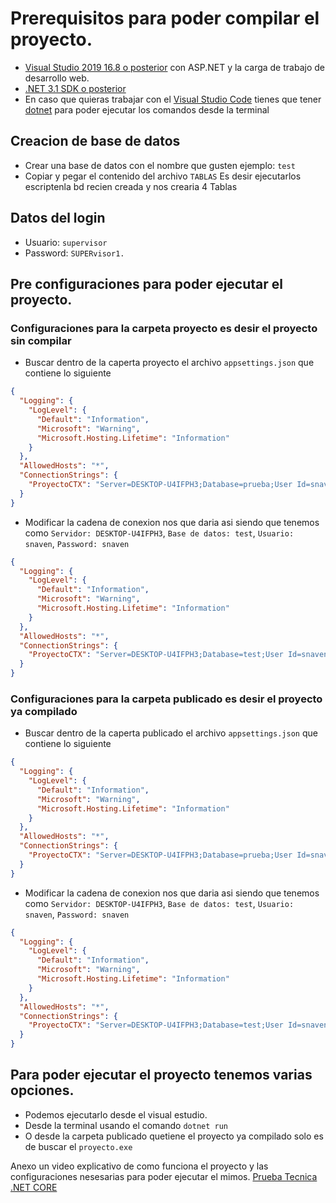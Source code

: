 # Prerequisitos para poder compilar el proyecto.
+ [Visual Studio 2019 16.8 o posterior](https://visualstudio.microsoft.com/es/downloads/?utm_medium=microsoft&utm_source=docs.microsoft.com&utm_campaign=inline+link&utm_content=download+vs2019) con ASP.NET y la carga de trabajo de desarrollo web.
+ [.NET 3.1 SDK o posterior](https://dotnet.microsoft.com/download/dotnet/3.1)
+ En caso que quieras trabajar con el [Visual Studio Code](https://code.visualstudio.com/download) tienes que tener [dotnet](https://dotnet.microsoft.com/download/dotnet/3.1) para poder ejecutar los comandos desde la terminal

##  Creacion de base de datos
+ Crear una base de datos con el nombre que gusten ejemplo: ``test``
+ Copiar y pegar el contenido del archivo ``TABLAS`` Es desir ejecutarlos escriptenla bd recien creada y nos crearia 4 Tablas
## Datos del login
+ Usuario: ``supervisor``
+ Password: ``SUPERvisor1.``
##  Pre configuraciones para poder ejecutar el proyecto.

### Configuraciones para la carpeta proyecto es desir el proyecto sin compilar
+ Buscar dentro de la caperta proyecto el archivo ``appsettings.json`` que contiene lo siguiente
```JSON
{
  "Logging": {
    "LogLevel": {
      "Default": "Information",
      "Microsoft": "Warning",
      "Microsoft.Hosting.Lifetime": "Information"
    }
  },
  "AllowedHosts": "*",
  "ConnectionStrings": {
    "ProyectoCTX": "Server=DESKTOP-U4IFPH3;Database=prueba;User Id=snaven;Password=snaven"
  }
}
```
+ Modificar la cadena de conexion nos que daria asi siendo que tenemos como ``Servidor: DESKTOP-U4IFPH3``, ``Base de datos: test``, ``Usuario: snaven``, ``Password: snaven``
```JSON
{
  "Logging": {
    "LogLevel": {
      "Default": "Information",
      "Microsoft": "Warning",
      "Microsoft.Hosting.Lifetime": "Information"
    }
  },
  "AllowedHosts": "*",
  "ConnectionStrings": {
    "ProyectoCTX": "Server=DESKTOP-U4IFPH3;Database=test;User Id=snaven;Password=snaven"
  }
}
```
### Configuraciones para la carpeta publicado es desir el proyecto ya compilado
+ Buscar dentro de la caperta publicado el archivo ``appsettings.json`` que contiene lo siguiente
```JSON
{
  "Logging": {
    "LogLevel": {
      "Default": "Information",
      "Microsoft": "Warning",
      "Microsoft.Hosting.Lifetime": "Information"
    }
  },
  "AllowedHosts": "*",
  "ConnectionStrings": {
    "ProyectoCTX": "Server=DESKTOP-U4IFPH3;Database=prueba;User Id=snaven;Password=snaven"
  }
}
```
+ Modificar la cadena de conexion nos que daria asi siendo que tenemos como ``Servidor: DESKTOP-U4IFPH3``, ``Base de datos: test``, ``Usuario: snaven``, ``Password: snaven``
```JSON
{
  "Logging": {
    "LogLevel": {
      "Default": "Information",
      "Microsoft": "Warning",
      "Microsoft.Hosting.Lifetime": "Information"
    }
  },
  "AllowedHosts": "*",
  "ConnectionStrings": {
    "ProyectoCTX": "Server=DESKTOP-U4IFPH3;Database=test;User Id=snaven;Password=snaven"
  }
}
```
## Para poder ejecutar el proyecto tenemos varias opciones.

+ Podemos ejecutarlo desde el visual estudio.
+ Desde la terminal usando el comando ``dotnet run``
+ O desde la carpeta publicado quetiene el proyecto ya compilado solo es de buscar el ``proyecto.exe``

Anexo un video explicativo de como funciona el proyecto y las configuraciones nesesarias para poder ejecutar el mimos.
[Prueba Tecnica .NET CORE](https://youtu.be/O4_oQYbebtA)
